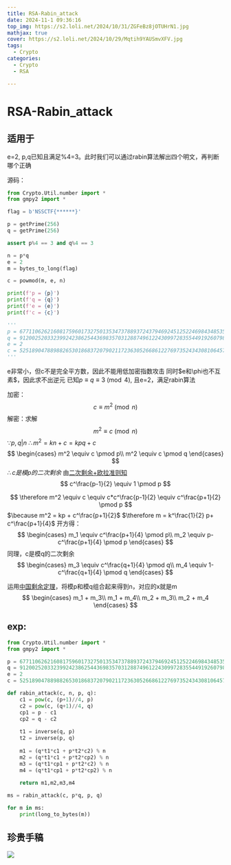 ```yaml
---
title: RSA-Rabin_attack
date: 2024-11-1 09:36:16
top_img: https://s2.loli.net/2024/10/31/ZGFeBz8jOTUHrN1.jpg
mathjax: true
cover: https://s2.loli.net/2024/10/29/Mqtih9YAUSmvXFV.jpg
tags:
  - Crypto
categories:
  - Crypto
  - RSA

---
```

# RSA-Rabin_attack

## 适用于
e=2, p,q已知且满足%4=3。此时我们可以通过rabin算法解出四个明文，再判断哪个正确

源码：
```python
from Crypto.Util.number import *
from gmpy2 import *

flag = b'NSSCTF{******}'

p = getPrime(256)
q = getPrime(256)

assert p%4 == 3 and q%4 == 3

n = p*q
e = 2
m = bytes_to_long(flag)

c = powmod(m, e, n)

print(f'p = {p}')
print(f'q = {q}')
print(f'e = {e}')
print(f'c = {c}')

'''
p = 67711062621608175960173275013534737889372437946924512522469843485353704013203
q = 91200252033239924238625443698357031288749612243099728355449192607988117291739
e = 2
c = 5251890478898826530186837207902117236305266861227697352434308106457554098811792713226801824100629792962861125855696719512180887415808454466978721678349614
'''
```

e非常小，但c不是完全平方数，因此不能用低加密指数攻击
同时$e和\phi也不互素$，因此求不出逆元
已知$p \equiv q \equiv 3 \pmod 4$, 且e=2，满足rabin算法

加密：
$$
c \equiv m^2 \pmod n
$$
解密：求解
$$
m^2 \equiv c \pmod n
$$
$\because p,q|n$
$\therefore m^2 = kn + c = kpq + c$
$$
\begin{cases}
m^2 \equiv c \pmod p\\
m^2 \equiv c \pmod q
\end{cases}
$$
$\therefore c是模p的二次剩余$
由[二次剩余+欧拉准则知](https://abxery.cn/2024/11/01/%E4%BA%8C%E6%AC%A1%E5%89%A9%E4%BD%99+%E6%AC%A7%E6%8B%89%E5%87%86%E5%88%99/)
$$
c^\frac{p-1}{2} \equiv 1 \pmod p
$$

$$
\therefore m^2 \equiv c \equiv c*c^\frac{p-1}{2} \equiv c^\frac{p+1}{2} \pmod p
$$
$\because m^2 = kp + c^\frac{p+1}{2}$
$\therefore m = k^\frac{1}{2} p+ c^\frac{p+1}{4}$
开方得：
$$
\begin{cases}
m_1 \equiv c^\frac{p+1}{4} \pmod p\\
m_2 \equiv p-c^\frac{p+1}{4} \pmod p
\end{cases}
$$
同理，c是模q的二次剩余
$$
\begin{cases}
m_3 \equiv c^\frac{q+1}{4} \pmod q\\
m_4 \equiv 1-c^\frac{q+1}{4} \pmod q
\end{cases}
$$

运用[中国剩余定理](https://abxery.cn/2024/11/01/%E4%B8%AD%E5%9B%BD%E5%89%A9%E4%BD%99%E5%AE%9A%E7%90%86/)，将模p和模q组合起来得到n，对应的x就是m
$$
\begin{cases}
m_1 + m_3\\
m_1 + m_4\\
m_2 + m_3\\
m_2 + m_4
\end{cases}
$$

## exp:
```python
from Crypto.Util.number import *
from gmpy2 import *

p = 67711062621608175960173275013534737889372437946924512522469843485353704013203
q = 91200252033239924238625443698357031288749612243099728355449192607988117291739
e = 2
c = 5251890478898826530186837207902117236305266861227697352434308106457554098811792713226801824100629792962861125855696719512180887415808454466978721678349614

def rabin_attack(c, n, p, q):
    c1 = pow(c, (p+1)//4, p)
    c2 = pow(c, (q+1)//4, q)
    cp1 = p - c1
    cp2 = q - c2
    
    t1 = inverse(q, p)
    t2 = inverse(p, q)
    
    m1 = (q*t1*c1 + p*t2*c2) % n
    m2 = (q*t1*c1 + p*t2*cp2) % n
    m3 = (q*t1*cp1 + p*t2*c2) % n
    m4 = (q*t1*cp1 + p*t2*cp2) % n
    
    return m1,m2,m3,m4

ms = rabin_attack(c, p*q, p, q)

for m in ms:
    print(long_to_bytes(m))
```
## 珍贵手稿
![](https://s2.loli.net/2024/11/01/4NSRoM3YvpbVyUH.jpg)